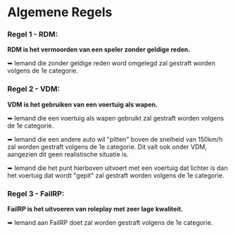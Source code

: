 # Algemene Regels

### Regel 1 - RDM:
**RDM is het vermoorden van een speler zonder geldige reden.**

➥ Iemand die zonder geldige reden word omgelegd zal gestraft worden volgens de 1e categorie.

### Regel 2 - VDM:
**VDM is het gebruiken van een voertuig als wapen.**

➥ Iemand die een voertuig als wapen gebruikt zal gestraft worden volgens de 1e categorie.</lu>

➥ Iemand die een andere auto wil "pitten" boven de snelheid van 150km/h zal worden gestraft volgens de 1e categorie. Dit valt ook onder VDM, aangezien dit geen realistische situatie is.

➥ Iemand die het punt hierboven uitvoert met een voertuig dat lichter is dan het voertuig dat wordt "gepit" zal gestraft worden volgens de 1e categorie.

### Regel 3 - FailRP:
**FailRP is het uitvoeren van roleplay met zeer lage kwaliteit.**

➥ Iemand aan FailRP doet zal worden gestraft volgens de 1e categorie.
